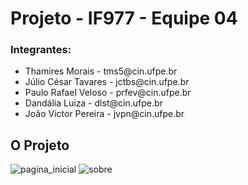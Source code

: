 <h1>Projeto - IF977 - Equipe 04</h1>

<h3>Integrantes:</h3>
<ul>
  <li>Thamires Morais - tms5@cin.ufpe.br</li>
  <li>Júlio César Tavares - jctbs@cin.ufpe.br</li>
  <li>Paulo Rafael Veloso - prfev@cin.ufpe.br</li>
  <li>Dandália Luiza  - dlst@cin.ufpe.br</li>
  <li>João Victor Pereira - jvpn@cin.ufpe.br</li>
</ul>

<h2> O Projeto </h2>

![pagina_inicial](https://user-images.githubusercontent.com/55145670/143318204-7e0a669d-77a4-4016-8052-91a17d138ccb.png)
![sobre](https://user-images.githubusercontent.com/55145670/143318215-2276244d-d52d-40f2-88b3-5dbcff123711.png)
